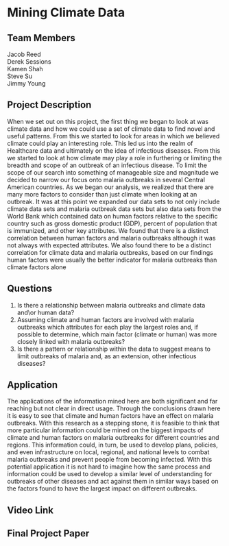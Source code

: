 # Mining Climate Data

## Team Members
 Jacob Reed <br />
 Derek Sessions <br />
 Kamen Shah <br />
 Steve Su <br />
 Jimmy Young <br />

## Project Description
When we set out on this project, the first thing we began to look at was climate data and how we could use a set of climate data to find novel and useful patterns. From this we started to look for areas in which we believed climate could play an interesting role. This led us into the realm of Healthcare data and ultimately on the idea of infectious diseases. From this we started to look at how climate may play a role in furthering or limiting the breadth and scope of an outbreak of an infectious disease. To limit the scope of our search into something of manageable size and magnitude we decided to narrow our focus onto malaria outbreaks in several Central American countries. As we began our analysis, we realized that there are many more factors to consider than just climate when looking at an outbreak. It was at this point we expanded our data sets to not only include climate data sets and malaria outbreak data sets but also data sets from the World Bank which contained data on human factors relative to the specific country such as gross domestic product (GDP), percent of population that is immunized, and other key attributes. We found that there is a distinct correlation between human factors and malaria outbreaks although it was not always with expected attributes. We also found there to be a distinct correlation for climate data and malaria outbreaks, based on our findings human factors were usually the better indicator for malaria outbreaks than climate factors alone

 
## Questions
1) Is there a relationship between malaria outbreaks and climate data and\or human data?<br />
2) Assuming climate and human factors are involved with malaria outbreaks which attributes for each play the largest roles and, if possible to determine, which main factor (climate or human) was more closely linked with malaria outbreaks?<br />
3) Is there a pattern or relationship within the data to suggest means to limit outbreaks of malaria and, as an extension, other infectious diseases?<br />

## Application
The applications of the information mined here are both significant and far reaching but not clear in direct usage. Through the conclusions drawn here it is easy to see that climate and human factors have an effect on malaria outbreaks. With this research as a stepping stone, it is feasible to think that more particular information could be mined on the biggest impacts of climate and human factors on malaria outbreaks for different countries and regions. This information could, in turn, be used to develop plans, policies, and even infrastructure on local, regional, and national levels to combat malaria outbreaks and prevent people from becoming infected. With this potential application it is not hard to imagine how the same process and information could be used to develop a similar level of understanding for outbreaks of other diseases and act against them in similar ways based on the factors found to have the largest impact on different outbreaks.

## Video Link

## Final Project Paper
